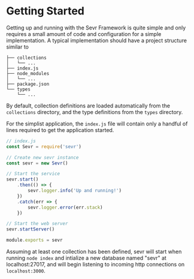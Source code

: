 # Getting Started

Getting up and running with the Sevr Framework is quite simple and only
requires a small amount of code and configuration for a simple implementation.
A typical implementation should have a project structure similar to

```
├── collections
│   └── ...
├── index.js
├── node_modules
│   └── ...
├── package.json
└── types
    └── ...
```

By default, collection definitions are loaded automatically from the
`collections` directory, and the type definitions from the `types`
directory.

For the simplist application, the `index.js` file will contain only a handful
of lines required to get the application started.

```javascript
// index.js
const Sevr = require('sevr')

// Create new sevr instance
const sevr = new Sevr()

// Start the service
sevr.start()
	.then(() => {
		sevr.logger.info('Up and running!')
	})
	.catch(err => {
		sevr.logger.error(err.stack)
	})

// Start the web server
sevr.startServer()

module.exports = sevr
```

Assuming at least one collection has been defined, sevr will start when running
`node index` and intialize a new database named "sevr" at localhost:27017, and
will begin listening to incoming http connections on `localhost:3000`.